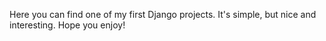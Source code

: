 Here you can find one of my first Django projects.
It's simple, but nice and interesting.
Hope you enjoy!
